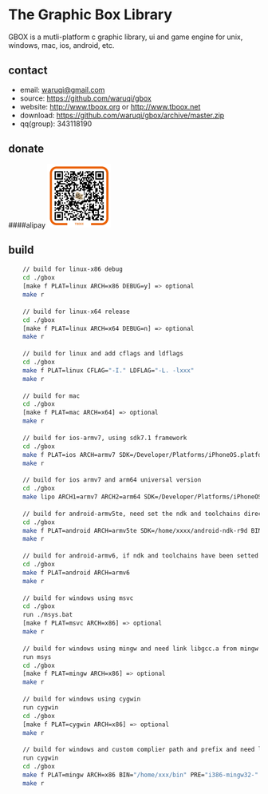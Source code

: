 The Graphic Box Library
========================

GBOX is a mutli-platform c graphic library, ui and game engine for unix, windows, mac, ios, android, etc.

contact
-------

- email:   	    waruqi@gmail.com
- source:  	    https://github.com/waruqi/gbox
- website: 	    http://www.tboox.org or http://www.tboox.net
- download:     https://github.com/waruqi/gbox/archive/master.zip
- qq(group):    343118190

donate
------

####alipay
<img src="res/donate/alipay.png" alt="alipay" width="128" height="128">

build
-----

```bash
	// build for linux-x86 debug
    cd ./gbox
    [make f PLAT=linux ARCH=x86 DEBUG=y] => optional
    make r

	// build for linux-x64 release
    cd ./gbox
    [make f PLAT=linux ARCH=x64 DEBUG=n] => optional
    make r

	// build for linux and add cflags and ldflags
    cd ./gbox
    make f PLAT=linux CFLAG="-I." LDFLAG="-L. -lxxx"
    make r

	// build for mac
    cd ./gbox
    [make f PLAT=mac ARCH=x64] => optional
    make r

	// build for ios-armv7, using sdk7.1 framework
    cd ./gbox
    make f PLAT=ios ARCH=armv7 SDK=/Developer/Platforms/iPhoneOS.platform/Developer/SDKs/iPhoneOS7.1.sdk
    make r
    
	// build for ios armv7 and arm64 universal version
    cd ./gbox
    make lipo ARCH1=armv7 ARCH2=arm64 SDK=/Developer/Platforms/iPhoneOS.platform/Developer/SDKs/iPhoneOS7.1.sdk

	// build for android-armv5te, need set the ndk and toolchains directory
    cd ./gbox
    make f PLAT=android ARCH=armv5te SDK=/home/xxxx/android-ndk-r9d BIN=/home/xxxx/android-ndk-r9d/toolchains/arm-linux-androideabi-4.8/prebuilt/darwin-x86_64/bin
    make r
    
	// build for android-armv6, if ndk and toolchains have been setted
    cd ./gbox
    make f PLAT=android ARCH=armv6
    make r

	// build for windows using msvc
    cd ./gbox
    run ./msys.bat
    [make f PLAT=msvc ARCH=x86] => optional
    make r

	// build for windows using mingw and need link libgcc.a from mingw
    run msys
    cd ./gbox
    [make f PLAT=mingw ARCH=x86] => optional
    make r

	// build for windows using cygwin 
    run cygwin
    cd ./gbox
    [make f PLAT=cygwin ARCH=x86] => optional
    make r

	// build for windows and custom complier path and prefix and need link libgcc.a from mingw
    run cygwin
    cd ./gbox
    make f PLAT=mingw ARCH=x86 BIN="/home/xxx/bin" PRE="i386-mingw32-"
    make r
```

